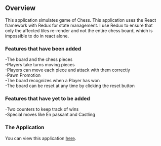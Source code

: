 ## Overview
This application simulates game of Chess. This application uses the React framework with Redux for state management. I use Redux to ensure that only the affected tiles re-render and not the entire chess board, which is impossible to do in react alone.

### Features that have been added
-The board and the chess pieces <br>
-Players take turns moving pieces <br>
-Players can move each piece and attack with them correctly <br>
-Pawn Promotion <br>
-The board recognizes when a Player has won <br>
-The board can be reset at any time by clicking the reset button

### Features that have yet to be added
-Two counters to keep track of wins <br>
-Special moves like En passant and Castling

### The Application
You can view this application [here](https://ryanarine.github.io/Chess/).
